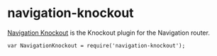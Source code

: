 ﻿# navigation-knockout

[Navigation Knockout](http://grahammendick.github.io/navigation/) is the Knockout plugin for the Navigation router.

    var NavigationKnockout = require('navigation-knockout');

